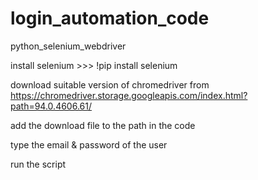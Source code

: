 # login_automation_code
python_selenium_webdriver

install selenium  >>> !pip install selenium

download suitable version of chromedriver from https://chromedriver.storage.googleapis.com/index.html?path=94.0.4606.61/

add the download file to the path in the code

type the email & password of the user

run the script


